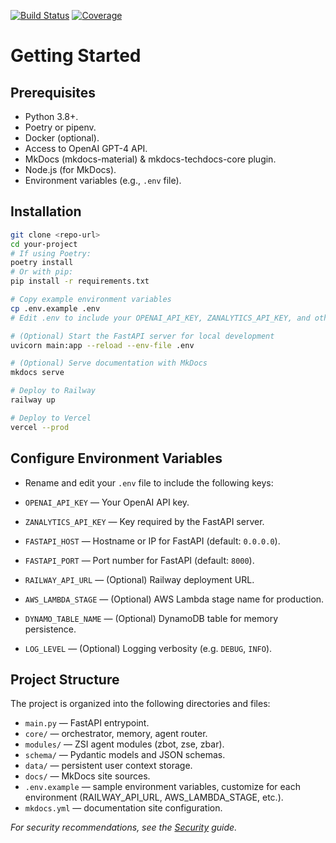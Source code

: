 [![Build Status](https://img.shields.io/github/actions/workflow/status/your-org/your-repo/ci.yml)](https://github.com/your-org/your-repo/actions)
[![Coverage](https://img.shields.io/codecov/c/gh/your-org/your-repo)](https://codecov.io/gh/your-org/your-repo)

# Getting Started

## Prerequisites
- Python 3.8+.
- Poetry or pipenv.
- Docker (optional).
- Access to OpenAI GPT-4 API.
- MkDocs (mkdocs-material) & mkdocs-techdocs-core plugin.
- Node.js (for MkDocs).
- Environment variables (e.g., `.env` file).

## Installation
```bash
git clone <repo-url>
cd your-project
# If using Poetry:
poetry install
# Or with pip:
pip install -r requirements.txt

# Copy example environment variables
cp .env.example .env
# Edit .env to include your OPENAI_API_KEY, ZANALYTICS_API_KEY, and other settings

# (Optional) Start the FastAPI server for local development
uvicorn main:app --reload --env-file .env

# (Optional) Serve documentation with MkDocs
mkdocs serve

# Deploy to Railway
railway up

# Deploy to Vercel
vercel --prod
```

## Configure Environment Variables
- Rename and edit your `.env` file to include the following keys:

- `OPENAI_API_KEY` — Your OpenAI API key.
- `ZANALYTICS_API_KEY` — Key required by the FastAPI server.
- `FASTAPI_HOST` — Hostname or IP for FastAPI (default: `0.0.0.0`).
- `FASTAPI_PORT` — Port number for FastAPI (default: `8000`).
- `RAILWAY_API_URL` — (Optional) Railway deployment URL.
- `AWS_LAMBDA_STAGE` — (Optional) AWS Lambda stage name for production.
- `DYNAMO_TABLE_NAME` — (Optional) DynamoDB table for memory persistence.
- `LOG_LEVEL` — (Optional) Logging verbosity (e.g. `DEBUG`, `INFO`).

## Project Structure
The project is organized into the following directories and files:
- `main.py` — FastAPI entrypoint.
- `core/` — orchestrator, memory, agent router.
- `modules/` — ZSI agent modules (zbot, zse, zbar).
- `schema/` — Pydantic models and JSON schemas.
- `data/` — persistent user context storage.
- `docs/` — MkDocs site sources.
- `.env.example` — sample environment variables, customize for each environment (RAILWAY_API_URL, AWS_LAMBDA_STAGE, etc.).
- `mkdocs.yml` — documentation site configuration.

_For security recommendations, see the [Security](security.md) guide._
